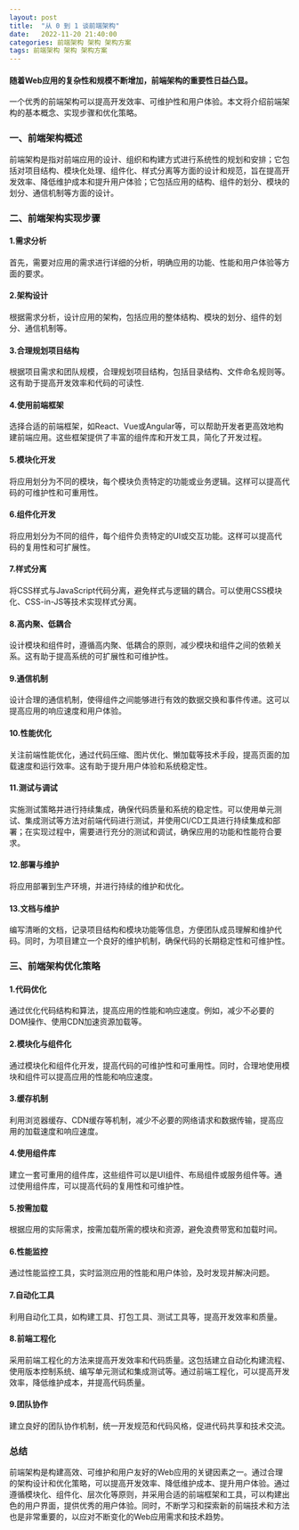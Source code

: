 ```yaml
---
layout: post
title:  "从 0 到 1 谈前端架构"
date:   2022-11-20 21:40:00
categories: 前端架构 架构 架构方案
tags: 前端架构 架构 架构方案
---
```

#### 随着Web应用的复杂性和规模不断增加，前端架构的重要性日益凸显。

一个优秀的前端架构可以提高开发效率、可维护性和用户体验。本文将介绍前端架构的基本概念、实现步骤和优化策略。

### 一、前端架构概述
前端架构是指对前端应用的设计、组织和构建方式进行系统性的规划和安排；它包括对项目结构、模块化处理、组件化、样式分离等方面的设计和规范，旨在提高开发效率、降低维护成本和提升用户体验；它包括应用的结构、组件的划分、模块的划分、通信机制等方面的设计。

### 二、前端架构实现步骤

#### 1.需求分析
首先，需要对应用的需求进行详细的分析，明确应用的功能、性能和用户体验等方面的要求。

#### 2.架构设计
根据需求分析，设计应用的架构，包括应用的整体结构、模块的划分、组件的划分、通信机制等。

#### 3.合理规划项目结构
根据项目需求和团队规模，合理规划项目结构，包括目录结构、文件命名规则等。这有助于提高开发效率和代码的可读性.

#### 4.使用前端框架
选择合适的前端框架，如React、Vue或Angular等，可以帮助开发者更高效地构建前端应用。这些框架提供了丰富的组件库和开发工具，简化了开发过程。

#### 5.模块化开发
将应用划分为不同的模块，每个模块负责特定的功能或业务逻辑。这样可以提高代码的可维护性和可重用性。

#### 6.组件化开发
将应用划分为不同的组件，每个组件负责特定的UI或交互功能。这样可以提高代码的复用性和可扩展性。

#### 7.样式分离
将CSS样式与JavaScript代码分离，避免样式与逻辑的耦合。可以使用CSS模块化、CSS-in-JS等技术实现样式分离。

#### 8.高内聚、低耦合
设计模块和组件时，遵循高内聚、低耦合的原则，减少模块和组件之间的依赖关系。这有助于提高系统的可扩展性和可维护性。

#### 9.通信机制
设计合理的通信机制，使得组件之间能够进行有效的数据交换和事件传递。这可以提高应用的响应速度和用户体验。

#### 10.性能优化
关注前端性能优化，通过代码压缩、图片优化、懒加载等技术手段，提高页面的加载速度和运行效率。这有助于提升用户体验和系统稳定性。

#### 11.测试与调试
实施测试策略并进行持续集成，确保代码质量和系统的稳定性。可以使用单元测试、集成测试等方法对前端代码进行测试，并使用CI/CD工具进行持续集成和部署；在实现过程中，需要进行充分的测试和调试，确保应用的功能和性能符合要求。

#### 12.部署与维护
将应用部署到生产环境，并进行持续的维护和优化。

#### 13.文档与维护
编写清晰的文档，记录项目结构和模块功能等信息，方便团队成员理解和维护代码。同时，为项目建立一个良好的维护机制，确保代码的长期稳定性和可维护性。

### 三、前端架构优化策略

#### 1.代码优化
通过优化代码结构和算法，提高应用的性能和响应速度。例如，减少不必要的DOM操作、使用CDN加速资源加载等。

#### 2.模块化与组件化
通过模块化和组件化开发，提高代码的可维护性和可重用性。同时，合理地使用模块和组件可以提高应用的性能和响应速度。

#### 3.缓存机制
利用浏览器缓存、CDN缓存等机制，减少不必要的网络请求和数据传输，提高应用的加载速度和响应速度。

#### 4.使用组件库
建立一套可重用的组件库，这些组件可以是UI组件、布局组件或服务组件等。通过使用组件库，可以提高代码的复用性和可维护性。

#### 5.按需加载
根据应用的实际需求，按需加载所需的模块和资源，避免浪费带宽和加载时间。

#### 6.性能监控
通过性能监控工具，实时监测应用的性能和用户体验，及时发现并解决问题。

#### 7.自动化工具
利用自动化工具，如构建工具、打包工具、测试工具等，提高开发效率和质量。

#### 8.前端工程化
采用前端工程化的方法来提高开发效率和代码质量。这包括建立自动化构建流程、使用版本控制系统、编写单元测试和集成测试等。通过前端工程化，可以提高开发效率，降低维护成本，并提高代码质量。

#### 9.团队协作
建立良好的团队协作机制，统一开发规范和代码风格，促进代码共享和技术交流。


### 总结
前端架构是构建高效、可维护和用户友好的Web应用的关键因素之一。通过合理的架构设计和优化策略，可以提高开发效率、降低维护成本、提升用户体验。通过遵循模块化、组件化、层次化等原则，并采用合适的前端框架和工具，可以构建出色的用户界面，提供优秀的用户体验。同时，不断学习和探索新的前端技术和方法也是非常重要的，以应对不断变化的Web应用需求和技术趋势。
